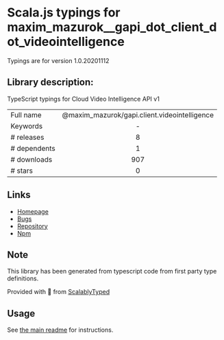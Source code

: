 
# Scala.js typings for maxim_mazurok__gapi_dot_client_dot_videointelligence

Typings are for version 1.0.20201112

## Library description:
TypeScript typings for Cloud Video Intelligence API v1

|                    |                 |
| ------------------ | :-------------: |
| Full name          | @maxim_mazurok/gapi.client.videointelligence |
| Keywords           | - |
| # releases         | 8 |
| # dependents       | 1 |
| # downloads        | 907 |
| # stars            | 0 |

## Links
- [Homepage](https://github.com/Maxim-Mazurok/google-api-typings-generator#readme)
- [Bugs](https://github.com/Maxim-Mazurok/google-api-typings-generator/issues)
- [Repository](https://github.com/Maxim-Mazurok/google-api-typings-generator)
- [Npm](https://www.npmjs.com/package/%40maxim_mazurok%2Fgapi.client.videointelligence)
    


## Note
This library has been generated from typescript code from first party type definitions.

Provided with :purple_heart: from [ScalablyTyped](https://github.com/oyvindberg/ScalablyTyped)

## Usage
See [the main readme](../../readme.md) for instructions.


